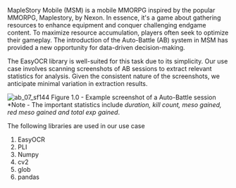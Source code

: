 MapleStory Mobile (MSM) is a mobile MMORPG inspired by the popular MMORPG, Maplestory, by Nexon. In essence, it's a game about gathering resources to enhance equipment and conquer challenging endgame content. To maximize resource accumulation, players often seek to optimize their gameplay. The introduction of the Auto-Battle (AB) system in MSM has provided a new opportunity for data-driven decision-making.

The EasyOCR library is well-suited for this task due to its simplicity. Our use case involves scanning screenshots of AB sessions to extract relevant statistics for analysis. Given the consistent nature of the screenshots, we anticipate minimal variation in extraction results.

![ab_07_sf144](https://github.com/user-attachments/assets/88c48230-6c7d-499e-956d-833021bd7500)
Figure 1.0 - Example screenshot of a Auto-Battle session
*Note - The important statistics include _duration, kill count, meso gained, red meso gained and total exp gained_.

The following libraries are used in our use case
  1. EasyOCR
  2. PLI
  3. Numpy
  4. cv2
  5. glob
  6. pandas 



